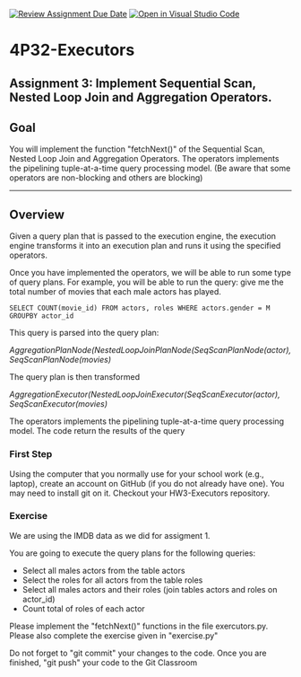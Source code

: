 [![Review Assignment Due Date](https://classroom.github.com/assets/deadline-readme-button-24ddc0f5d75046c5622901739e7c5dd533143b0c8e959d652212380cedb1ea36.svg)](https://classroom.github.com/a/RrAt6wHd)
[![Open in Visual Studio Code](https://classroom.github.com/assets/open-in-vscode-718a45dd9cf7e7f842a935f5ebbe5719a5e09af4491e668f4dbf3b35d5cca122.svg)](https://classroom.github.com/online_ide?assignment_repo_id=12407743&assignment_repo_type=AssignmentRepo)
# 4P32-Executors

 Assignment 3: Implement Sequential Scan, Nested Loop Join and Aggregation Operators.
---
## Goal

You will implement the function "fetchNext()" of the Sequential Scan, Nested Loop Join and Aggregation Operators.
The operators implements the pipelining tuple-at-a-time query processing model. (Be aware that some operators are non-blocking and others are blocking)

---
## Overview

Given a query plan that is passed to the execution engine, the execution engine transforms it into an execution plan and runs it using the specified operators.

Once you have implemented the operators, we will be able to run some type of query plans. For example, you will be able to run the query: give me the total number of movies that each male actors has played.

`SELECT COUNT(movie_id)
FROM actors, roles
WHERE actors.gender = M
GROUPBY actor_id`


This query is parsed into the query plan:

*AggregationPlanNode(NestedLoopJoinPlanNode(SeqScanPlanNode(actor), SeqScanPlanNode(movies)*


The query plan is then transformed

*AggregationExecutor(NestedLoopJoinExecutor(SeqScanExecutor(actor), SeqScanExecutor(movies)*

The operators implements the pipelining tuple-at-a-time query processing model.
The code return the results of the query

### First Step

Using the computer that you normally use for your school work (e.g., laptop), create an account on GitHub (if you do not already have one).  You may need to install git on it. Checkout your HW3-Executors repository. 

### Exercise

We are using the IMDB data as we did for assigment 1.

You are going to execute the query plans for the following queries:
* Select all males actors from the table actors
* Select the roles for all actors from the table roles
* Select all males actors and their roles (join tables actors and roles on actor_id)
* Count total of roles of each actor


Please implement the "fetchNext()" functions in the file exercutors.py. Please also complete the exercise given in "exercise.py"

Do not forget to "git commit" your changes to the code. Once you are finished, "git push" your code to the Git Classroom